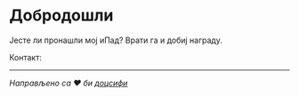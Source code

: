# Добродошли

Јесте ли пронашли мој иПад? Врати га и добиј награду.

Контакт:<EMAIL>

* * *

_Направљено са ❤ би [доцсифи](https://docsify.js.org/)_

